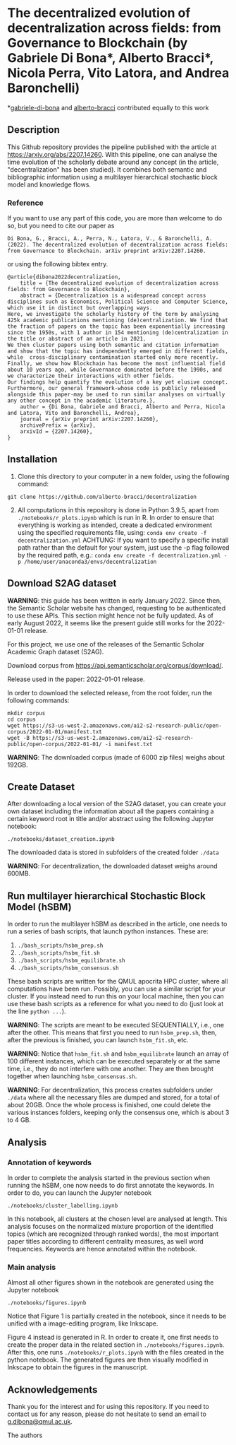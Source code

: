 # The decentralized evolution of decentralization across fields: from Governance to Blockchain (by Gabriele Di Bona*, Alberto Bracci*, Nicola Perra, Vito Latora, and Andrea Baronchelli)
\*[gabriele-di-bona](https://github.com/gabriele-di-bona) and [alberto-bracci](https://github.com/alberto-bracci/) contributed equally to this work

## Description

This Github repository provides the pipeline published with the article at https://arxiv.org/abs/2207.14260.
With this pipeline, one can analyse the time evolution of the scholarly debate around any concept (in the article, "decentralization" has been studied). It combines both semantic and bibliographic information using a multilayer hierarchical stochastic block model and knowledge flows. 

### Reference
If you want to use any part of this code, you are more than welcome to do so, but you need to cite our paper as
```
Di Bona, G., Bracci, A., Perra, N., Latora, V., & Baronchelli, A. (2022). The decentralized evolution of decentralization across fields: from Governance to Blockchain. arXiv preprint arXiv:2207.14260.
```
or using the following bibtex entry.
```
@article{dibona2022decentralization,
    title = {The decentralized evolution of decentralization across fields: from Governance to Blockchain},
    abstract = {Decentralization is a widespread concept across disciplines such as Economics, Political Science and Computer Science, which use it in distinct but overlapping ways. 
Here, we investigate the scholarly history of the term by analysing 425k academic publications mentioning (de)centralization. We find that the fraction of papers on the topic has been exponentially increasing since the 1950s, with 1 author in 154 mentioning (de)centralization in the title or abstract of an article in 2021. 
We then cluster papers using both semantic and citation information and show that the topic has independently emerged in different fields, while  cross-disciplinary contamination started only more recently.
Finally, we show how Blockchain has become the most influential field about 10 years ago, while Governance dominated before the 1990s, and we characterize their interactions with other fields.
Our findings help quantify the evolution of a key yet elusive concept. Furthermore, our general framework-whose code is publicly released alongside this paper-may be used to run similar analyses on virtually any other concept in the academic literature.},
    author = {Di Bona, Gabriele and Bracci, Alberto and Perra, Nicola and Latora, Vito and Baronchelli, Andrea},
    journal = {arXiv preprint arXiv:2207.14260},
    archivePrefix = {arXiv},
    arxivId = {2207.14260},
}
```

## Installation
1. Clone this directory to your computer in a new folder, using the following command:
```
git clone https://github.com/alberto-bracci/decentralization
```
2. All computations in this repository is done in Python 3.9.5, apart from ```./notebooks/r_plots.ipynb``` which is run in R. In order to ensure that everything is working as intended, create a dedicated environment using the specified requirements file, using: 
```conda env create -f decentralization.yml```
ACHTUNG: If you want to specify a specific install path rather than the default for your system, just use the -p flag followed by the required path, e.g.: 
```conda env create -f decentralization.yml -p /home/user/anaconda3/envs/decentralization```

## Download S2AG dataset

**WARNING**: this guide has been written in early January 2022. Since then, the Semantic Scholar website has changed, requesting to be authenticated to use these APIs. This section might hence not be fully updated. As of early August 2022, it seems like the present guide still works for the 2022-01-01 release.

For this project, we use one of the releases of the Semantic Scholar Academic Graph dataset (S2AG).

Download corpus from
https://api.semanticscholar.org/corpus/download/.

Release used in the paper: 2022-01-01 release.

In order to download the selected release, from the root folder, run the following commands:

```
mkdir corpus
cd corpus
wget https://s3-us-west-2.amazonaws.com/ai2-s2-research-public/open-corpus/2022-01-01/manifest.txt
wget -B https://s3-us-west-2.amazonaws.com/ai2-s2-research-public/open-corpus/2022-01-01/ -i manifest.txt
```

**WARNING**: The downloaded corpus (made of 6000 zip files) weighs about 192GB.

## Create Dataset

After downloading a local version of the S2AG dataset, you can create your own dataset including the information about all the papers containing a certain keyword root in title and/or abstract using the following Jupyter notebook:
```
./notebooks/dataset_creation.ipynb
```

The downloaded data is stored in subfolders of the created folder `./data`

**WARNING**: For decentralization, the downloaded dataset weighs around 600MB.


## Run multilayer hierarchical Stochastic Block Model (hSBM)
In order to run the multilayer hSBM as described in the article, one needs to run a series of bash scripts, that launch python instances. These are:
1. ```./bash_scripts/hsbm_prep.sh```
1. ```./bash_scripts/hsbm_fit.sh```
1. ```./bash_scripts/hsbm_equilibrate.sh```
1. ```./bash_scripts/hsbm_consensus.sh```

These bash scripts are written for the QMUL apocrita HPC cluster, where all computations have been run. Possibly, you can use a similar script for your cluster. If you instead need to run this on your local machine, then you can use these bash scripts as a reference for what you need to do (just look at the line `python ...`).

**WARNING**: The scripts are meant to be executed SEQUENTIALLY, i.e., one after the other. This means that first you need to run `hsbm_prep.sh`, then, after the previous is finished, you can launch `hsbm_fit.sh`, etc. 

**WARNING**: Notice that `hsbm_fit.sh` and `hsbm_equilibrate` launch an array of 100 different instances, which can be executed separately or at the same time, i.e., they do not interfere with one another. They are then brought together when launching `hsbm_consensus.sh`.

**WARNING**: For decentralization, this process creates subfolders under `./data` where all the necessary files are dumped and stored, for a total of about 20GB. Once the whole process is finished, one could delete the various instances folders, keeping only the consensus one, which is about 3 to 4 GB.

## Analysis
### Annotation of keywords
In order to complete the analysis started in the previous section when running the hSBM, one now needs to do first annotate the keywords. In order to do, you can launch the Jupyter notebook 
```
./notebooks/cluster_labelling.ipynb
```

In this notebook, all clusters at the chosen level are analysed at length. This analysis focuses on the normalized mixture proportion of the identified topics (which are recognized through ranked words), the most important paper titles according to different centrality measures, as well word frequencies.
Keywords are hence annotated within the notebook.

### Main analysis
Almost all other figures shown in the notebook are generated using the Jupyter notebook 
```
./notebooks/figures.ipynb
```

Notice that Figure 1 is partially created in the notebook, since it needs to be unified with a image-editing program, like Inkscape.

Figure 4 instead is generated in R. In order to create it, one first needs to create the proper data in the related section in `./notebooks/figures.ipynb`. After this, one runs `./notebooks/r_plots.ipynb` with the files created in the python notebook. The generated figures are then visually modified in Inkscape to obtain the figures in the manuscript.


## Acknowledgements
Thank you for the interest and for using this repository. If you need to contact us for any reason, please do not hesitate to send an email to g.dibona@qmul.ac.uk.

The authors